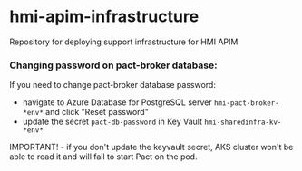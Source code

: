 # hmi-apim-infrastructure
Repository for deploying support infrastructure for HMI APIM



### Changing password on pact-broker database:
If you need to change pact-broker database password:
- navigate to Azure Database for PostgreSQL server `hmi-pact-broker-*env*` and click "Reset password"
- update the secret `pact-db-password` in Key Vault `hmi-sharedinfra-kv-*env*`

IMPORTANT! - if you don't update the keyvault secret, AKS cluster won't be able to read it and will fail to start Pact on the pod.